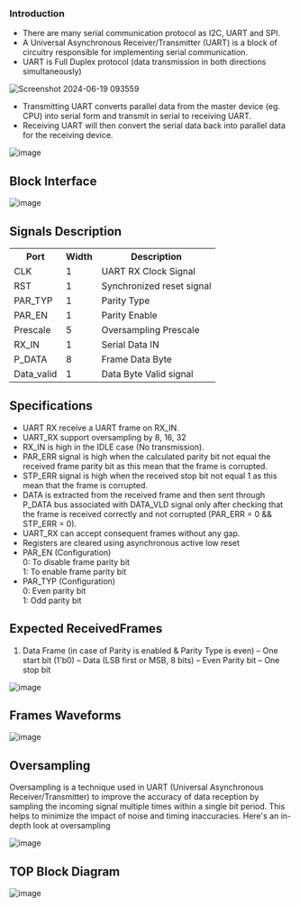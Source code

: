 ### Introduction  

+ There are many serial communication protocol as I2C, UART and SPI. 
+ A Universal Asynchronous Receiver/Transmitter (UART) is a block of 
circuitry responsible for implementing serial communication. 
+ UART is Full Duplex protocol (data transmission in both directions 
simultaneously)

![Screenshot 2024-06-19 093559](https://github.com/user-attachments/assets/c52c1c1d-d478-4e6c-b947-75d0aacbe236)

- Transmitting UART converts parallel data from the master device (eg. 
CPU) into serial form and transmit in serial to receiving UART.   
- Receiving UART will then convert the serial data back into parallel data 
for the receiving device.

![image](https://github.com/user-attachments/assets/f66d59f6-12db-41c8-ad04-e38e94213fa3)

## Block Interface     

![image](https://github.com/user-attachments/assets/60507853-57a5-45e7-a9c8-c81ac3d34f37)

## Signals Description    

<!DOCTYPE html>
<html lang="en">
<head>
    <meta charset="UTF-8">
    <meta name="viewport" content="width=device-width, initial-scale=1.0">
</head>
<body>
    <table>
        <tr>
            <th>Port</th>
            <th>Width</th>
            <th>Description</th>
        </tr>
        <tr>
            <td>CLK</td>
            <td>1</td>
            <td>UART RX Clock Signal</td>
        </tr>
        <tr>
            <td>RST</td>
            <td>1</td>
            <td>Synchronized reset signal</td>
        </tr>
        <tr>
            <td>PAR_TYP</td>
            <td>1</td>
            <td>Parity Type</td>
        </tr>
        <tr>
            <td>PAR_EN</td>
            <td>1</td>
            <td>Parity Enable</td>
        </tr>
        <tr>
            <td>Prescale</td>
            <td>5</td>
            <td>Oversampling Prescale</td>
        </tr>
        <tr>
            <td>RX_IN</td>
            <td>1</td>
            <td>Serial Data IN</td>
        </tr>
        <tr>
            <td>P_DATA</td>
            <td>8</td>
            <td>Frame Data Byte</td>
        </tr>
        <tr>
            <td>Data_valid</td>
            <td>1</td>
            <td>Data Byte Valid signal</td>
        </tr>
    </table>
</body>
</html>

## Specifications

* UART RX receive a UART frame on RX_IN. 
* UART_RX support oversampling by 8, 16, 32  
* RX_IN is high in the IDLE case (No transmission). 
* PAR_ERR signal is high when the calculated parity bit not equal the received frame parity bit as this mean that the frame is corrupted. 
* STP_ERR signal is high when the received stop bit not equal 1 as this mean that the frame is corrupted. 
* DATA is extracted from the received frame and then sent through P_DATA bus associated with DATA_VLD signal only after 
checking that the frame is received correctly and not corrupted
(PAR_ERR = 0 && STP_ERR = 0). 
* UART_RX can accept consequent frames without any gap. 
* Registers are cleared using asynchronous active low reset 
* PAR_EN (Configuration)     
0: To disable frame parity bit       
1: To enable frame parity bit 
* PAR_TYP (Configuration)        
0: Even parity bit  
1: Odd parity bit 

##  Expected ReceivedFrames  

1.  Data Frame (in case of Parity is enabled & Parity Type is even)
 – One start bit (1'b0)
– Data (LSB first or MSB, 8 bits)
– Even Parity bit
– One stop bit

![image](https://github.com/user-attachments/assets/caf32e16-385b-4f68-ab1f-7a39a3f4c064)

## Frames Waveforms

![image](https://github.com/user-attachments/assets/ee587f32-1e06-4098-b894-8ca8128590dc)

## Oversampling 

Oversampling is a technique used in UART (Universal Asynchronous Receiver/Transmitter) to improve the accuracy of data reception by sampling the incoming signal multiple times within a single bit period. This helps to minimize the impact of noise and timing inaccuracies. Here's an in-depth look at oversampling

![image](https://github.com/user-attachments/assets/450c34d8-821f-4a4c-8b40-dd972ae2910e)

## TOP Block Diagram

![image](https://github.com/user-attachments/assets/98e79b17-e43e-45c2-ba5e-48de4709dee6)



